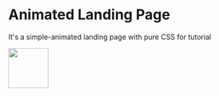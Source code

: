 # Animated Landing Page
It's a simple-animated landing page with pure CSS for tutorial

 <img width="80" src="[https://user-images.githubusercontent.com/54101509/206879581-f9a3b0f8-2c5f-4c09-9c84-a90f4f587e3f.mov](https://user-images.githubusercontent.com/54101509/207968281-91a64fe7-2b3c-4e86-b114-2211571064a5.mp4)"/>

